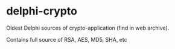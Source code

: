# delphi-crypto
Oldest Delphi sources of crypto-application (find in web archive).

Contains full source of RSA, AES, MD5, SHA, etc
